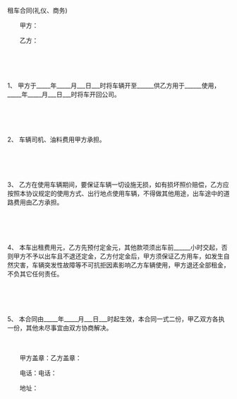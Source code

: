 



租车合同(礼仪、商务)



 

　　甲方：

　　乙方：

　　

　　

1、
甲方于_____年_____月___日___时将车辆开至______供乙方用于______使用，_____年_____月___日___时将车开回公司。

　　

　　

2、
车辆司机、油料费用甲方承担。

　　

　　

3、
乙方在使用车辆期间，要保证车辆一切设施无损，如有损坏照价赔偿，乙方应按照本协议规定的使用方式、出行地点使用车辆，不得做其他用途，出车途中的道路费用由乙方承担。

　　

　　

4、
本车出租费用元，乙方先预付定金元，其他款项须出车前______小时交起，否则甲方不予以出车且不退还定金，乙方付定金后，甲方须保证乙方用车，如发生自然灾害，车辆突发性故障等不可抗拒因素影响乙方车辆使用，甲方退还全部租金，不负其它任何责任。

　　

　　

5、
本合同由_____年_____月___日___时起生效，本合同一式二份，甲乙双方各执一份，其他未尽事宜由双方协商解决。　　

　　

　　甲方盖章：乙方盖章：

　　电话：电话：　　

　　地址：

　　